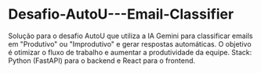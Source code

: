 # Desafio-AutoU---Email-Classifier
Solução para o desafio AutoU que utiliza a IA Gemini para classificar emails em "Produtivo" ou "Improdutivo" e gerar respostas automáticas. O objetivo é otimizar o fluxo de trabalho e aumentar a produtividade da equipe. Stack: Python (FastAPI) para o backend e React para o frontend.
